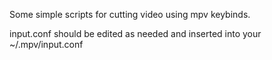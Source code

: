 Some simple scripts for cutting video using mpv keybinds.

input.conf should be edited as needed and inserted into your ~/.mpv/input.conf

